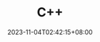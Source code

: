 ---
weight: 999
title: "C++"
description: ""
icon: "article"
date: "2023-11-04T02:42:15+08:00"
lastmod: "2023-11-04T02:42:15+08:00"
draft: false
toc: true
---